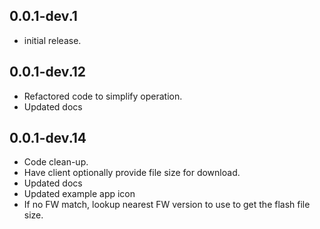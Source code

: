 ## 0.0.1-dev.1

* initial release.

## 0.0.1-dev.12

* Refactored code to simplify operation.
* Updated docs

## 0.0.1-dev.14

* Code clean-up.
* Have client optionally provide file size for download.
* Updated docs
* Updated example app icon
* If no FW match, lookup nearest FW version to use to get the flash file size.
